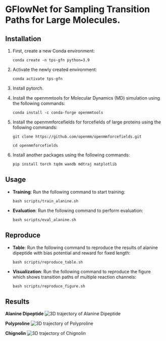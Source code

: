 # GFlowNet for Sampling Transition Paths for Large Molecules.

## Installation

1. First, create a new Conda environment:
    ```
    conda create -n tps-gfn python=3.9
    ```

2. Activate the newly created environment:
    ```
    conda activate tps-gfn
    ```

3. Install pytorch.

4. Install the openmmtools for Molecular Dynamics (MD) simulation using the following commands:
    ```
    conda install -c conda-forge openmmtools
    ```

5. Install the openmmforcefields for forcefields of large proteins using the following commands:
    ```
    git clone https://github.com/openmm/openmmforcefields.git
    ```
    ```
    cd openmmforcefields
    ```

6. Install another packages using the following commands:
    ```
    pip install torch tqdm wandb mdtraj matplotlib
    ```

## Usage

- **Training**: Run the following command to start training:
    ```
    bash scripts/train_alanine.sh
    ```

- **Evaluation**: Run the following command to perform evaluation:
    ```
    bash scripts/eval_alanine.sh
    ```

## Reproduce

- **Table**: Run the following command to reproduce the results of alanine dipeptide with bias potential and reward for fixed length:
    ```
    bash scripts/reproduce_table.sh
    ```

- **Visualization**: Run the following command to reproduce the figure which shows transition paths of multiple reaction channels:
    ```
    bash scripts/reproduce_figure.sh
    ```

## Results

**Alanine Dipeptide**
![3D trajectory of Alanine Dipeptide](alanine.gif)

**Polyproline**
![3D trajectory of Polyproline](poly.gif)

**Chignolin**
![3D trajectory of Chignolin](chignolin.gif)